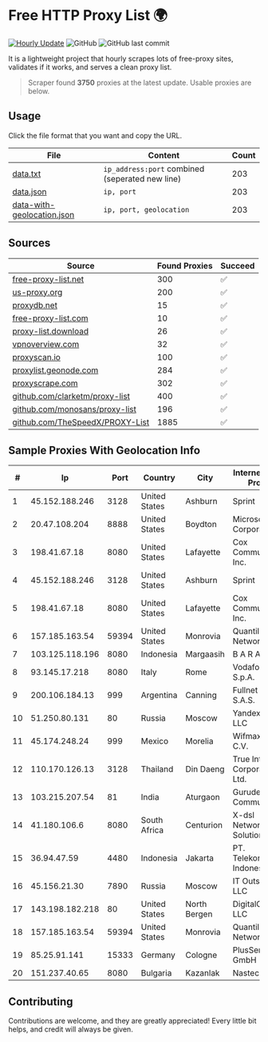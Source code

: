 
# Free HTTP Proxy List 🌍

[![Hourly Update](https://github.com/mertguvencli/http-proxy-list/actions/workflows/main.yml/badge.svg?branch=main)](https://github.com/mertguvencli/http-proxy-list/actions/workflows/main.yml)
![GitHub](https://img.shields.io/github/license/mertguvencli/http-proxy-list)
![GitHub last commit](https://img.shields.io/github/last-commit/mertguvencli/http-proxy-list)

It is a lightweight project that hourly scrapes lots of free-proxy sites, validates if it works, and serves a clean proxy list.


> Scraper found **3750** proxies at the latest update. Usable proxies are below.

## Usage

Click the file format that you want and copy the URL.


|File|Content|Count|
|----|-------|-----|
|[data.txt](https://raw.githubusercontent.com/mertguvencli/http-proxy-list/main/proxy-list/data.txt)|`ip_address:port` combined (seperated new line)|203|
|[data.json](https://raw.githubusercontent.com/mertguvencli/http-proxy-list/main/proxy-list/data.json)|`ip, port`|203|
|[data-with-geolocation.json](https://raw.githubusercontent.com/mertguvencli/http-proxy-list/main/proxy-list/data-with-geolocation.json)|`ip, port, geolocation`|203|

## Sources

|Source|Found Proxies|Succeed|
|------|-------------|-------|
|[free-proxy-list.net](https://free-proxy-list.net)|300|✅|
|[us-proxy.org](https://www.us-proxy.org)|200|✅|
|[proxydb.net](http://proxydb.net)|15|✅|
|[free-proxy-list.com](https://free-proxy-list.com/?page=&port=&type%5B%5D=http&type%5B%5D=https&up_time=0&search=Search)|10|✅|
|[proxy-list.download](https://www.proxy-list.download/HTTP)|26|✅|
|[vpnoverview.com](https://vpnoverview.com/privacy/anonymous-browsing/free-proxy-servers)|32|✅|
|[proxyscan.io](https://www.proxyscan.io)|100|✅|
|[proxylist.geonode.com](https://proxylist.geonode.com/api/proxy-list?limit=300&page=1&sort_by=lastChecked&sort_type=desc&protocols=http,https)|284|✅|
|[proxyscrape.com](https://api.proxyscrape.com/v2/?request=displayproxies&protocol=http&timeout=10000&country=all&ssl=all&anonymity=all)|302|✅|
|[github.com/clarketm/proxy-list](https://raw.githubusercontent.com/clarketm/proxy-list/master/proxy-list-raw.txt)|400|✅|
|[github.com/monosans/proxy-list](https://raw.githubusercontent.com/monosans/proxy-list/main/proxies/http.txt)|196|✅|
|[github.com/TheSpeedX/PROXY-List](https://raw.githubusercontent.com/TheSpeedX/PROXY-List/master/http.txt)|1885|✅|


## Sample Proxies With Geolocation Info

|#|Ip|Port|Country|City|Internet Service Provider|
|-|--|----|-------|----|-------------------------|
|1|45.152.188.246|3128|United States|Ashburn|Sprint|
|2|20.47.108.204|8888|United States|Boydton|Microsoft Corporation|
|3|198.41.67.18|8080|United States|Lafayette|Cox Communications Inc.|
|4|45.152.188.246|3128|United States|Ashburn|Sprint|
|5|198.41.67.18|8080|United States|Lafayette|Cox Communications Inc.|
|6|157.185.163.54|59394|United States|Monrovia|Quantil Networks Inc|
|7|103.125.118.196|8080|Indonesia|Margaasih|B A R A Y A|
|8|93.145.17.218|8080|Italy|Rome|Vodafone Italia S.p.A.|
|9|200.106.184.13|999|Argentina|Canning|Fullnet Solutions S.A.S.|
|10|51.250.80.131|80|Russia|Moscow|Yandex.Cloud LLC|
|11|45.174.248.24|999|Mexico|Morelia|Wifmax S.A de C.V.|
|12|110.170.126.13|3128|Thailand|Din Daeng|True Internet Corporation CO. Ltd.|
|13|103.215.207.54|81|India|Aturgaon|Gurudev Communication|
|14|41.180.106.6|8080|South Africa|Centurion|X-dsl Networking Solutions|
|15|36.94.47.59|4480|Indonesia|Jakarta|PT. Telekomunikasi Indonesia|
|16|45.156.21.30|7890|Russia|Moscow|IT Outsourcing LLC|
|17|143.198.182.218|80|United States|North Bergen|DigitalOcean, LLC|
|18|157.185.163.54|59394|United States|Monrovia|Quantil Networks Inc|
|19|85.25.91.141|15333|Germany|Cologne|PlusServer GmbH|
|20|151.237.40.65|8080|Bulgaria|Kazanlak|Nastech OOD|



## Contributing

Contributions are welcome, and they are greatly appreciated! Every
little bit helps, and credit will always be given.

